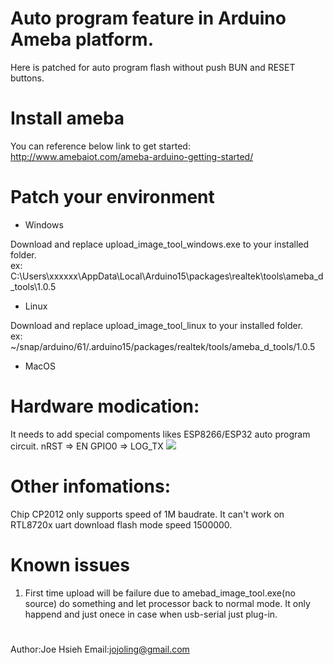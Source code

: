 # Auto program feature in Arduino Ameba platform.

Here is patched for auto program flash without push BUN and RESET buttons.

# Install ameba
You can reference below link to get started: http://www.amebaiot.com/ameba-arduino-getting-started/

# Patch your environment

* Windows

Download and replace upload_image_tool_windows.exe to your installed folder.<br/>
ex: C:\Users\xxxxxx\AppData\Local\Arduino15\packages\realtek\tools\ameba_d_tools\1.0.5

* Linux

Download and replace upload_image_tool_linux to your installed folder.<br/>
ex: ~/snap/arduino/61/.arduino15/packages/realtek/tools/ameba_d_tools/1.0.5

* MacOS


# Hardware modication:
It needs to add special compoments likes ESP8266/ESP32 auto program circuit.
nRST => EN
GPIO0 => LOG_TX
![](https://i.stack.imgur.com/fMrDh.png?raw=true)

# Other infomations:
Chip CP2012 only supports speed of 1M baudrate. It can't work on RTL8720x uart download flash mode speed 1500000.

# Known issues
1) First time upload will be failure due to amebad_image_tool.exe(no source) do something and let processor back to normal mode.
   It only happend and just onece in case when usb-serial just plug-in.

#
 Author:Joe Hsieh
 Email:jojoling@gmail.com
